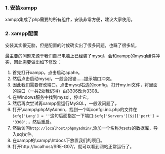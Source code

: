 ### 1. 安装xampp
xampp集成了php需要的所有组件，安装非常方便，建议大家使用。

### 2. xampp配置
安装其实很无脑，但是配置的时候确实出了很多问题，也踩了很多坑。

最主要的问题来源于我们自己电脑上已经装了mysql，会和xampp的mysql组件冲突，因此需要做出如下修改：

1. 首先打开xampp，点击启动apahe。
2. 然后点击启动mysql，一般会报错……提示端口冲突。
3. 因此我们需要修改端口。点击mysql右边的config，打开my.ini文件，将里面的端口（一共2处我记得）由3306改为3308。
4. 在Windows服务中找到mysql，停止它。
5. 然后再次尝试再xampp里运行MySQL，一般没问题了。
6. 打开\xampp\phpMyAdmin，找到一个叫confgi.inc.php的文件在`$cfg['Lang'] = ''`这句后面指定一下端口:`$cfg['Servers'][$i]['port'] = '3308';`，然后重启。
7. 然后访问`http://localhost/phpmyadmin/`,添加一个名称为sets的数据库，导入sql文件。
8. 在xampp的\xampp\htdocs下放置我们的项目。
9. 打开http://localhost/SRE-G07/，就可以看到网站正常运行了。
